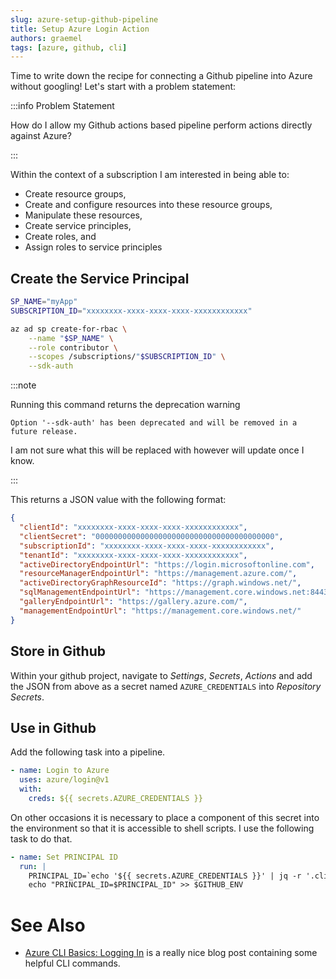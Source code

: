 ```yaml
---
slug: azure-setup-github-pipeline
title: Setup Azure Login Action
authors: graemel
tags: [azure, github, cli]
---
```


Time to write down the recipe for connecting a Github pipeline into Azure without googling!  Let's start with a problem statement:


:::info Problem Statement

How do I allow my Github actions based pipeline perform actions directly against Azure?

:::

Within the context of a subscription I am interested in being able to:

- Create resource groups,
- Create and configure resources into these resource groups,
- Manipulate these resources,
- Create service principles,
- Create roles, and
- Assign roles to service principles

## Create the Service Principal

```bash
SP_NAME="myApp"
SUBSCRIPTION_ID="xxxxxxxx-xxxx-xxxx-xxxx-xxxxxxxxxxxx"

az ad sp create-for-rbac \
    --name "$SP_NAME" \
    --role contributor \
    --scopes /subscriptions/"$SUBSCRIPTION_ID" \
    --sdk-auth
```

:::note

Running this command returns the deprecation warning 

```
Option '--sdk-auth' has been deprecated and will be removed in a future release.
```

I am not sure what this will be replaced with however will update once I know.

:::

This returns a JSON value with the following format:

```json
{
  "clientId": "xxxxxxxx-xxxx-xxxx-xxxx-xxxxxxxxxxxx",
  "clientSecret": "0000000000000000000000000000000000000000",
  "subscriptionId": "xxxxxxxx-xxxx-xxxx-xxxx-xxxxxxxxxxxx",
  "tenantId": "xxxxxxxx-xxxx-xxxx-xxxx-xxxxxxxxxxxx",
  "activeDirectoryEndpointUrl": "https://login.microsoftonline.com",
  "resourceManagerEndpointUrl": "https://management.azure.com/",
  "activeDirectoryGraphResourceId": "https://graph.windows.net/",
  "sqlManagementEndpointUrl": "https://management.core.windows.net:8443/",
  "galleryEndpointUrl": "https://gallery.azure.com/",
  "managementEndpointUrl": "https://management.core.windows.net/"
}
```

## Store in Github

Within your github project, navigate to *Settings*, *Secrets*, *Actions* and add the JSON from above as a secret named `AZURE_CREDENTIALS` into *Repository Secrets*.

## Use in Github

Add the following task into a pipeline.

```yaml
- name: Login to Azure
  uses: azure/login@v1
  with:
    creds: ${{ secrets.AZURE_CREDENTIALS }}
```

On other occasions it is necessary to place a component of this secret into the environment so that it is accessible to shell scripts.  I use the following task to do that.

```yaml
- name: Set PRINCIPAL ID
  run: |
    PRINCIPAL_ID=`echo '${{ secrets.AZURE_CREDENTIALS }}' | jq -r '.clientId'`
    echo "PRINCIPAL_ID=$PRINCIPAL_ID" >> $GITHUB_ENV
```


# See Also

- [Azure CLI Basics: Logging In](https://craigforrester.com/posts/azure-cli-basics-logging-in/) is a really nice blog post containing some helpful CLI commands.